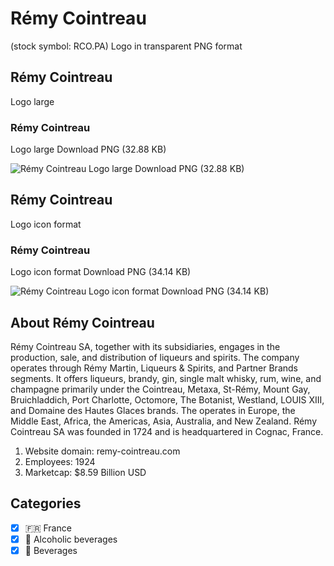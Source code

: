 # Rémy Cointreau
 (stock symbol: RCO.PA) Logo in transparent PNG format

## Rémy Cointreau
 Logo large

### Rémy Cointreau
 Logo large Download PNG (32.88 KB)

![Rémy Cointreau
 Logo large Download PNG (32.88 KB)](/img/orig/RCO.PA_BIG-ec73c412.png)

## Rémy Cointreau
 Logo icon format

### Rémy Cointreau
 Logo icon format Download PNG (34.14 KB)

![Rémy Cointreau
 Logo icon format Download PNG (34.14 KB)](/img/orig/RCO.PA-129c527f.png)

## About Rémy Cointreau


Rémy Cointreau SA, together with its subsidiaries, engages in the production, sale, and distribution of liqueurs and spirits. The company operates through Rémy Martin, Liqueurs & Spirits, and Partner Brands segments. It offers liqueurs, brandy, gin, single malt whisky, rum, wine, and champagne primarily under the Cointreau, Metaxa, St-Rémy, Mount Gay, Bruichladdich, Port Charlotte, Octomore, The Botanist, Westland, LOUIS XIII, and Domaine des Hautes Glaces brands. The operates in Europe, the Middle East, Africa, the Americas, Asia, Australia, and New Zealand. Rémy Cointreau SA was founded in 1724 and is headquartered in Cognac, France.

1. Website domain: remy-cointreau.com
2. Employees: 1924
3. Marketcap: $8.59 Billion USD


## Categories
- [x] 🇫🇷 France
- [x] 🍷 Alcoholic beverages
- [x] 🥤 Beverages
